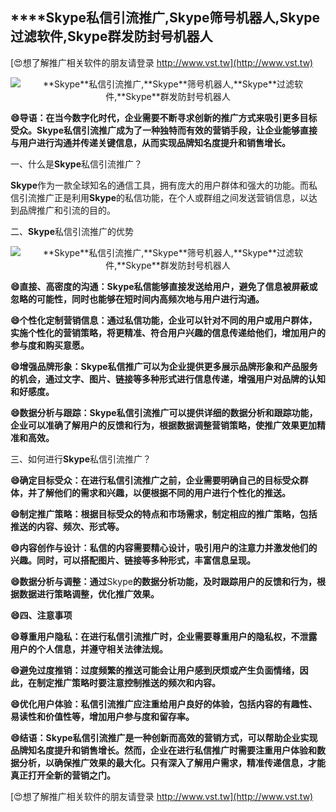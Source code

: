 ## ****Skype**私信引流推广,**Skype**筛号机器人,**Skype**过滤软件,**Skype**群发防封号机器人**

[😍想了解推广相关软件的朋友请登录 http://www.vst.tw](http://www.vst.tw)

 <center><img src="https://vst.tw/MP4/tuiguang/png/2.png" alt="**Skype**私信引流推广,**Skype**筛号机器人,**Skype**过滤软件,**Skype**群发防封号机器人"></center>

**😄导语：在当今数字化时代，企业需要不断寻求创新的推广方式来吸引更多目标受众。**Skype**私信引流推广成为了一种独特而有效的营销手段，让企业能够直接与用户进行沟通并传递关键信息，从而实现品牌知名度提升和销售增长。**

一、什么是**Skype**私信引流推广？

**Skype**作为一款全球知名的通信工具，拥有庞大的用户群体和强大的功能。而私信引流推广正是利用**Skype**的私信功能，在个人或群组之间发送营销信息，以达到品牌推广和引流的目的。

二、**Skype**私信引流推广的优势

 <center><img src="https://vst.tw/MP4/tuiguang/png/7.png" alt="**Skype**私信引流推广,**Skype**筛号机器人,**Skype**过滤软件,**Skype**群发防封号机器人"></center>

**😄直接、高密度的沟通：**Skype**私信能够直接发送给用户，避免了信息被屏蔽或忽略的可能性，同时也能够在短时间内高频次地与用户进行沟通。**

**😄个性化定制营销信息：通过私信功能，企业可以针对不同的用户或用户群体，实施个性化的营销策略，将更精准、符合用户兴趣的信息传递给他们，增加用户的参与度和购买意愿。**

**😄增强品牌形象：**Skype**私信推广可以为企业提供更多展示品牌形象和产品服务的机会，通过文字、图片、链接等多种形式进行信息传递，增强用户对品牌的认知和好感度。**

**😄数据分析与跟踪：**Skype**私信引流推广可以提供详细的数据分析和跟踪功能，企业可以准确了解用户的反馈和行为，根据数据调整营销策略，使推广效果更加精准和高效。**

三、如何进行**Skype**私信引流推广？

**😄确定目标受众：在进行私信引流推广之前，企业需要明确自己的目标受众群体，并了解他们的需求和兴趣，以便根据不同的用户进行个性化的推送。**

**😄制定推广策略：根据目标受众的特点和市场需求，制定相应的推广策略，包括推送的内容、频次、形式等。**

**😄内容创作与设计：私信的内容需要精心设计，吸引用户的注意力并激发他们的兴趣。同时，可以搭配图片、链接等多种形式，丰富信息呈现。**

**😄数据分析与调整：通过**Skype**的数据分析功能，及时跟踪用户的反馈和行为，根据数据进行策略调整，优化推广效果。**

**😄四、注意事项**

**😄尊重用户隐私：在进行私信引流推广时，企业需要尊重用户的隐私权，不泄露用户的个人信息，并遵守相关法律法规。**

**😄避免过度推销：过度频繁的推送可能会让用户感到厌烦或产生负面情绪，因此，在制定推广策略时要注意控制推送的频次和内容。**

**😄优化用户体验：私信引流推广应注重给用户良好的体验，包括内容的有趣性、易读性和价值性等，增加用户参与度和留存率。**

**😄结语：**Skype**私信引流推广是一种创新而高效的营销方式，可以帮助企业实现品牌知名度提升和销售增长。然而，企业在进行私信推广时需要注重用户体验和数据分析，以确保推广效果的最大化。只有深入了解用户需求，精准传递信息，才能真正打开全新的营销之门。**

[😍想了解推广相关软件的朋友请登录 http://www.vst.tw](http://www.vst.tw)



